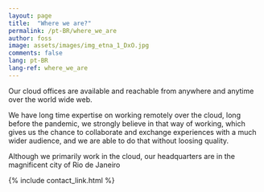 ```yaml
---
layout: page
title:  "Where we are?"
permalink: /pt-BR/where_we_are
author: foss
image: assets/images/img_etna_1_DxO.jpg
comments: false
lang: pt-BR
lang-ref: where_we_are
---
```


Our cloud offices are available and reachable from anywhere and anytime over the world wide web.

We have long time expertise on working remotely over the cloud, long before the pandemic, we strongly believe in that way of working, which gives us the chance to collaborate and exchange experiences with a much wider audience, and we are able to do that without loosing quality.

Although we primarily work in the cloud, our headquarters are in the magnificent city of Rio de Janeiro

{% include contact_link.html %}